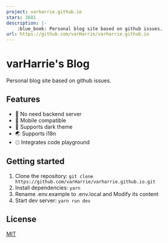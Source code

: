 ```yaml
---
project: varharrie.github.io
stars: 3681
description: |-
    :blue_book: Personal blog site based on github issues.
url: https://github.com/varHarrie/varharrie.github.io
---
```


# varHarrie's Blog

Personal blog site based on github issues.

## Features

- 💪 No need backend server
- 📱 Mobile compatible
- 🌙 Supports dark theme
- 🌏 Supports i18n
- ⚾︎ Integrates code playground

## Getting started

1. Clone the repository: `git clone https://github.com/varHarrie/varharrie.github.io.git`
2. Install dependencies: `yarn`
3. Rename .env.example to .env.local and Modify its content
4. Start dev server: `yarn run dev`

## License

[MIT](./LICENSE)

